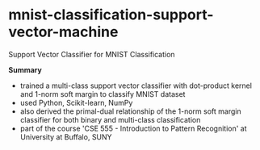 # mnist-classification-support-vector-machine
 Support Vector Classifier for MNIST Classification

**Summary**
- trained a multi-class support vector classifier with dot-product kernel and 1-norm soft margin to classify MNIST dataset
- used Python, Scikit-learn, NumPy
- also derived the primal-dual relationship of the 1-norm soft margin classifier for both binary and multi-class classification
- part of the course 'CSE 555 - Introduction to Pattern Recognition' at University at Buffalo, SUNY
